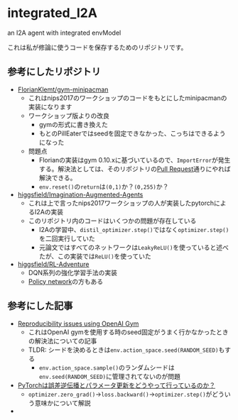 # integrated_I2A
an I2A agent with integrated envModel

これは私が修論に使うコードを保存するためのリポジトリです。

## 参考にしたリポジトリ
- [FlorianKlemt/gym-minipacman](https://github.com/FlorianKlemt/gym-minipacman)
    - これはnips2017のワークショップのコードをもとにしたminipacmanの実装になります
    - ワークショップ版よりの改良
        - gymの形式に書き換えた
        - もとのPillEaterではseedを固定できなかった、こっちはできるようになった
    - 問題点
        - Florianの実装はgym 0.10.xに基づいているので、`ImportError`が発生する。解決法としては、そのリポジトリの[Pull Request](https://github.com/FlorianKlemt/gym-minipacman/pull/2/commits/33bdffb1cec53bbab18f5384a1a7a55c59ec5cc1)通りにやれば解決できる。
        - `env.reset()`の`return`は`(0,1)`か？`(0,255)`か？
- [higgsfield/Imagination-Augmented-Agents](https://github.com/higgsfield/Imagination-Augmented-Agents)
    - これは上で言ったnips2017ワークショップの人が実装したpytorchによるI2Aの実装
    - このリポジトリ内のコードはいくつかの問題が存在している
        - I2Aの学習中、`distil_optimizer.step()`ではなく`optimizer.step()`を二回実行していた
        - 元論文ではすべてのネットワークは`LeakyReLU()`を使っていると述べたが、この実装では`ReLU()`を使っていた
- [higgsfield/RL-Adventure](https://github.com/higgsfield/RL-Adventure)
    - DQN系列の強化学習手法の実装
    - [Policy network](https://github.com/higgsfield/RL-Adventure-2)の方もある

## 参考にした記事
- [Reproducibility issues using OpenAI Gym](https://harald.co/2019/07/30/reproducibility-issues-using-openai-gym/)
    - これはOpenAI gymを使用する時のseed固定がうまく行かなかったときの解決法についての記事
    - TLDR: シードを決めるときは`env.action_space.seed(RANDOM_SEED)`もする
        - `env.action_space.sample()`のランダムシードは`env.seed(RANDOM_SEED)`に管理されてないのが問題
- [PyTorchは誤差逆伝播とパラメータ更新をどうやって行っているのか？](https://ohke.hateblo.jp/entry/2019/12/07/230000)
    - `optimizer.zero_grad()`->`loss.backward()`->`optimizer.step()`がどういう意味かについて解説
- 

